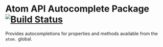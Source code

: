 # Atom API Autocomplete Package [![Build Status](https://travis-ci.org/atom/autocomplete-atom-api.svg?branch=master)](https://travis-ci.org/atom/autocomplete-atom-api)

Provides autocompletions for properties and methods available from the
`atom.` global.
